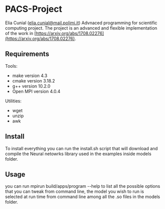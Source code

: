 # PACS-Project

Elia Cunial (elia.cunial@mail.polimi.it) Advnaced programming for scientific computing project.
The project is an advanced and flexible implementation of the work in [https://arxiv.org/abs/1708.02276](https://arxiv.org/abs/1708.02276).

## Requirements
Tools:
* make version 4.3
* cmake version 3.18.2
* g++ version 10.2.0
* Open MPI version 4.0.4

Utilities:
* wget
* unzip
* awk

## Install
To install everything you can run the install.sh script that will download and compile the Neural netowrks library used in the examples inside models folder. 


## Usage
you can run mpirun build/apps/program --help to list all the possible options that you can tweak from command line, the model you wish to run is selected at run time from command line among all the .so files in the models folder.

